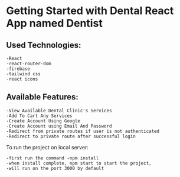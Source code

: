 # Getting Started with Dental React App named Dentist

## Used Technologies:
```
-React
-react-router-dom
-firebase
-tailwind css
-react icons
```

## Available Features:
```
-View Available Dental Clinic's Services
-Add To Cart Any Services
-Create Account Using Google
-Create Account using Email And Password
-Redirect from private routes if user is not authenticated
-Redirect to private route after successful login
```
To run the project on local server: 
```
-first run the command -npm install
-when install complete, npm start to start the project,
-will run on the port 3000 by default
```
